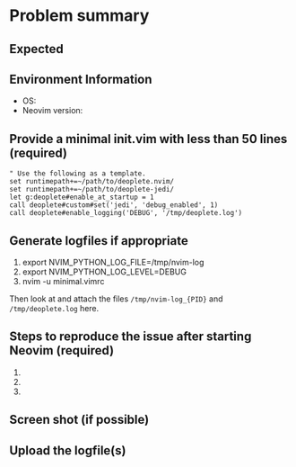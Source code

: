 # Problem summary


## Expected


## Environment Information

 * OS:
 * Neovim version:


## Provide a minimal init.vim with less than 50 lines (required)

```vim
" Use the following as a template.
set runtimepath+=~/path/to/deoplete.nvim/
set runtimepath+=~/path/to/deoplete-jedi/
let g:deoplete#enable_at_startup = 1
call deoplete#custom#set('jedi', 'debug_enabled', 1)
call deoplete#enable_logging('DEBUG', '/tmp/deoplete.log')
```

## Generate logfiles if appropriate

 1. export NVIM_PYTHON_LOG_FILE=/tmp/nvim-log
 2. export NVIM_PYTHON_LOG_LEVEL=DEBUG
 3. nvim -u minimal.vimrc

Then look at and attach the files `/tmp/nvim-log_{PID}` and
`/tmp/deoplete.log` here.


## Steps to reproduce the issue after starting Neovim (required)

 1.
 2.
 3.


## Screen shot (if possible)


## Upload the logfile(s)
